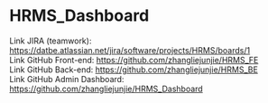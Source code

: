 # HRMS_Dashboard
Link JIRA (teamwork): https://datbe.atlassian.net/jira/software/projects/HRMS/boards/1<br/>
Link GitHub Front-end: https://github.com/zhangliejunjie/HRMS_FE<br/>
Link GitHub Back-end: https://github.com/zhangliejunjie/HRMS_BE<br/>
Link GitHub Admin Dashboard: https://github.com/zhangliejunjie/HRMS_Dashboard<br/>
